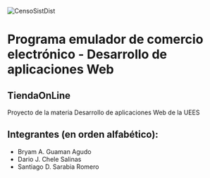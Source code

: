  ![CensoSistDist](https://www.uees.edu.ec/wp-content/uploads/2021/09/Logo-uess-onLine-1.png)
# Programa emulador de comercio electrónico - Desarrollo de aplicaciones Web
## TiendaOnLine
Proyecto de la materia Desarrollo de aplicaciones Web de la UEES

## Integrantes (en orden alfabético):
  * Bryam A. Guaman Agudo  
  * Dario J. Chele Salinas
  * Santiago D. Sarabia Romero
